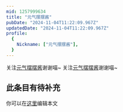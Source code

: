 ```yaml
---
mid: 1257999634
title: "元气摆摆酱"
pubDate: "2024-11-04T11:22:09.967Z"
updatedDate: "2024-11-04T11:22:09.967Z"
profile:
  {
    Nickname: ["元气摆摆酱"],
  }
---
```


关注[元气摆摆酱](https://space.bilibili.com/1257999634)谢谢喵~ 关注[元气摆摆酱](https://space.bilibili.com/1257999634)谢谢喵~

## 此条目有待补充
你可以在[这里](https://github.com/Yuhanawa/VTuber.ICU/edit/master/src/content/v/元气摆摆酱/index.md)编辑本文
